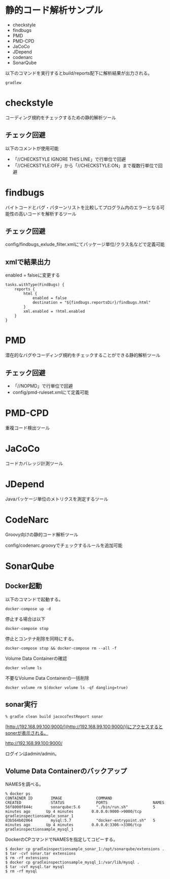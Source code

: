 静的コード解析サンプル
=====================================

* checkstyle
* findbugs
* PMD
* PMD-CPD
* JaCoCo
* JDepend
* codenarc
* SonarQube

以下のコマンドを実行するとbuild/reports配下に解析結果が出力される。

    gradlew

# checkstyle

コーディング規約をチェックするための静的解析ツール

## チェック回避

以下のコメントが使用可能

* 「//CHECKSTYLE IGNORE THIS LINE」で行単位で回避
* 「//CHECKSTYLE:OFF」から「//CHECKSTYLE:ON」まで複数行単位で回避

# findbugs

バイトコードとバグ・パターンリストを比較してプログラム内のエラーとなる可能性の高いコードを解析するツール

## チェック回避

config/findbugs\_exlude\_filter.xmlにてパッケージ単位/クラス名などで定義可能

## xmlで結果出力

enabled = falseに変更する

    tasks.withType(FindBugs) {
        reports {
            html {
                enabled = false
                destination = "${findbugs.reportsDir}/findbugs.html"
            }
            xml.enabled = !html.enabled
        }
    }

# PMD

潜在的なバグやコーディング規約をチェックすることができる静的解析ツール

## チェック回避

* 「//NOPMD」で行単位で回避
* config/pmd-ruleset.xmlにて定義可能

# PMD-CPD

重複コード検出ツール

# JaCoCo

コードカバレッジ計測ツール

# JDepend

Javaパッケージ単位のメトリクスを測定するツール

# CodeNarc

Groovy向けの静的コード解析ツール

config/codenarc.groovyでチェックするルールを追加可能

# SonarQube

## Docker起動

以下のコマンドで起動する。

    docker-compose up -d

停止する場合は以下

    docker-compose stop

停止とコンテナ削除を同時にする。

    docker-compose stop && docker-compose rm --all -f

Volume Data Containerの確認

    docker volume ls

不要なVolume Data Containerの一括削除

    docker volume rm $(docker volume ls -qf dangling=true)

## sonar実行

    % gradle clean build jacocoTestReport sonar

[http://192.168.99.100:9000/](http://192.168.99.100:9000/)]にアクセスするとsonerが表示される。

http://192.168.99.100:9000/

ログインはadmin/admin。

## Volume Data Containerのバックアップ

NAMESを調べる。

    % docker ps
    CONTAINER ID        IMAGE               COMMAND                  CREATED             STATUS              PORTS                    NAMES
    56f8000f844c        sonarqube:5.6       "./bin/run.sh"           5 minutes ago       Up 4 minutes        0.0.0.0:9000->9000/tcp   gradleinspectionsample_sonar_1
    d3b564b02064        mysql:5.7           "docker-entrypoint.sh"   5 minutes ago       Up 4 minutes        0.0.0.0:3306->3306/tcp   gradleinspectionsample_mysql_1

DockerのCPコマンドでNAMESを指定してコピーする。

    $ docker cp gradleinspectionsample_sonar_1:/opt/sonarqube/extensions .
    $ tar -cvf sonar.tar extensions
    $ rm -rf extensions
    $ docker cp gradleinspectionsample_mysql_1:/var/lib/mysql .
    $ tar -cvf mysql.tar mysql
    $ rm -rf mysql


